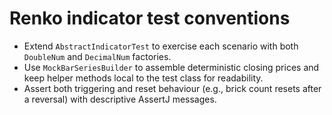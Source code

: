 # Renko indicator test conventions

- Extend `AbstractIndicatorTest` to exercise each scenario with both `DoubleNum` and `DecimalNum` factories.
- Use `MockBarSeriesBuilder` to assemble deterministic closing prices and keep helper methods local to the test class for readability.
- Assert both triggering and reset behaviour (e.g., brick count resets after a reversal) with descriptive AssertJ messages.
